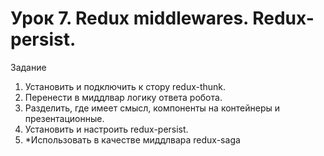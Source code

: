 # Урок 7. Redux middlewares. Redux-persist.

Задание
1. Установить и подключить к стору redux-thunk.
2. Перенести в миддлвар логику ответа робота.
3. Разделить, где имеет смысл, компоненты на контейнеры и презентационные.
4. Установить и настроить redux-persist.
5. *Использовать в качестве миддлвара redux-saga

